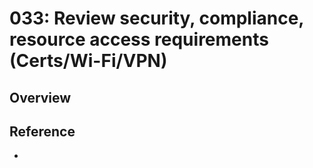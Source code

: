 # 033: Review security, compliance, resource access requirements (Certs/Wi-Fi/VPN)

## Overview



## Reference

* 

